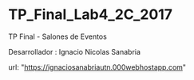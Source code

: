 # TP_Final_Lab4_2C_2017
TP Final - Salones de Eventos

Desarrollador : Ignacio Nicolas Sanabria

url: "https://ignaciosanabriautn.000webhostapp.com"
